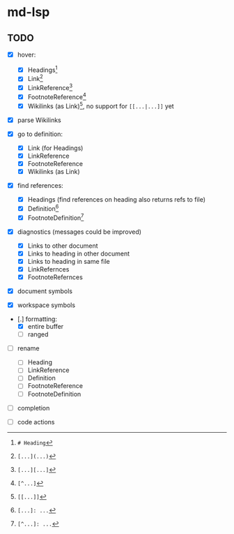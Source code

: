 # md-lsp

## TODO

* [x] hover:
    - [x] Headings[^heading] 
    - [x] Link[^link]
    - [x] LinkReference[^link-ref]
    - [x] FootnoteReference[^footnote-ref]
    - [x] Wikilinks (as Link)[^wikilink], no support for `[[...|...]]` yet

* [x] parse Wikilinks

* [x] go to definition:
    - [x] Link (for Headings)
    - [x] LinkReference
    - [x] FootnoteReference
    - [x] Wikilinks (as Link)

* [x] find references:
    - [x] Headings (find references on heading also returns refs to file)
    - [x] Definition[^definition]
    - [x] FootnoteDefinition[^footnote-def]

* [x] diagnostics (messages could be improved)
    - [x] Links to other document
    - [x] Links to heading in other document
    - [x] Links to heading in same file
    - [x] LinkRefernces
    - [x] FootnoteRefernces

* [x] document symbols
* [x] workspace symbols
* [.] formatting:
    - [x] entire buffer
    - [ ] ranged

* [ ] rename
    - [ ] Heading
    - [ ] LinkReference
    - [ ] Definition
    - [ ] FootnoteReference
    - [ ] FootnoteDefinition

* [ ] completion
* [ ] code actions


[^heading]: `# Heading`
[^link]: `[...](...)`
[^link-ref]: `[...][...]`
[^footnote-ref]: `[^...]`
[^wikilink]: `[[...]]`
[^definition]: `[...]: ...`
[^footnote-def]: `[^...]: ...`
